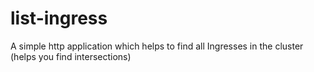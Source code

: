 # list-ingress
A simple http application which helps to find all Ingresses in the cluster (helps you find intersections)
